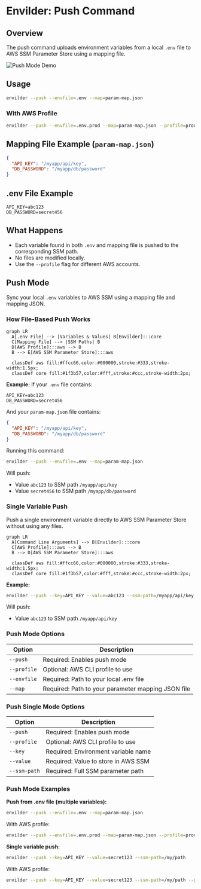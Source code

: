 # Envilder: Push Command

## Overview

The push command uploads environment variables from a local `.env` file to AWS SSM Parameter Store using a mapping file.

![Push Mode Demo](https://github.com/user-attachments/assets/043bbfe2-42ca-4e38-afdc-05840072ddc9)

## Usage

```bash
envilder --push --envfile=.env --map=param-map.json
```

### With AWS Profile

```bash
envilder --push --envfile=.env.prod --map=param-map.json --profile=prod-account
```

## Mapping File Example (`param-map.json`)

```json
{
  "API_KEY": "/myapp/api/key",
  "DB_PASSWORD": "/myapp/db/password"
}
```

## .env File Example

```dotenv
API_KEY=abc123
DB_PASSWORD=secret456
```

## What Happens

- Each variable found in both `.env` and mapping file is pushed to the corresponding SSM path.
- No files are modified locally.
- Use the `--profile` flag for different AWS accounts.

## Push Mode

Sync your local `.env` variables to AWS SSM using a mapping file and mapping JSON.

### How File-Based Push Works

```mermaid
graph LR
  A[.env File] --> |Variables & Values| B[Envilder]:::core
  C[Mapping File] --> |SSM Paths| B
  D[AWS Profile]:::aws --> B
  B --> E[AWS SSM Parameter Store]:::aws

  classDef aws fill:#ffcc66,color:#000000,stroke:#333,stroke-width:1.5px;
  classDef core fill:#1f3b57,color:#fff,stroke:#ccc,stroke-width:2px;
```

**Example:**
If your `.env` file contains:

```text
API_KEY=abc123
DB_PASSWORD=secret456
```

And your `param-map.json` file contains:

```json
{
  "API_KEY": "/myapp/api/key",
  "DB_PASSWORD": "/myapp/db/password"
}
```

Running this command:

```bash
envilder --push --envfile=.env --map=param-map.json
```

Will push:

- Value `abc123` to SSM path `/myapp/api/key`
- Value `secret456` to SSM path `/myapp/db/password`

### Single Variable Push

Push a single environment variable directly to AWS SSM Parameter Store without using any files.

```mermaid
graph LR
  A[Command Line Arguments] --> B[Envilder]:::core
  C[AWS Profile]:::aws --> B
  B --> D[AWS SSM Parameter Store]:::aws

  classDef aws fill:#ffcc66,color:#000000,stroke:#333,stroke-width:1.5px;
  classDef core fill:#1f3b57,color:#fff,stroke:#ccc,stroke-width:2px;  
```

**Example:**

```bash
envilder --push --key=API_KEY --value=abc123 --ssm-path=/myapp/api/key
```

Will push:

- Value `abc123` to SSM path `/myapp/api/key`

### Push Mode Options

| Option       | Description                        |
|------------- | ---------------------------------- |
| `--push`     | Required: Enables push mode        |
| `--profile`  | Optional: AWS CLI profile to use   |
| `--envfile`  | Required: Path to your local .env file             |
| `--map`      | Required: Path to your parameter mapping JSON file |

### Push Single Mode Options

| Option       | Description                        |
|------------- | ---------------------------------- |
| `--push`     | Required: Enables push mode        |
| `--profile`  | Optional: AWS CLI profile to use   |
| `--key`      | Required: Environment variable name         |
| `--value`    | Required: Value to store in AWS SSM         |
| `--ssm-path` | Required: Full SSM parameter path           |

### Push Mode Examples

**Push from .env file (multiple variables):**

```bash
envilder --push --envfile=.env --map=param-map.json
```

With AWS profile:

```bash
envilder --push --envfile=.env.prod --map=param-map.json --profile=prod-account
```

**Single variable push:**

```bash
envilder --push --key=API_KEY --value=secret123 --ssm-path=/my/path
```

With AWS profile:

```bash
envilder --push --key=API_KEY --value=secret123 --ssm-path=/my/path --profile=dev
```
